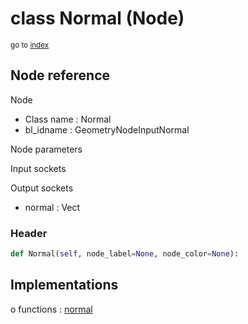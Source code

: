 # class Normal (Node)

<sub>go to [index](/docs/index.md)</sub>

## Node reference

Node
 - Class name : Normal
 - bl_idname : GeometryNodeInputNormal

Node parameters

Input sockets

Output sockets
 - normal : Vect

### Header

``` python
def Normal(self, node_label=None, node_color=None):
```

## Implementations

o functions : [normal](/docs/GeoNodes_classes/GLOBAL.md#normal)


